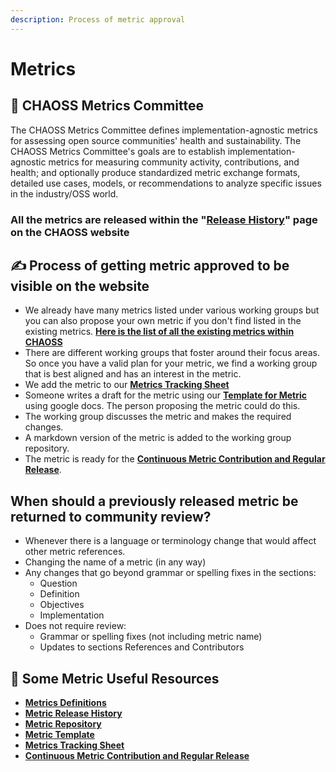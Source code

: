 ```yaml
---
description: Process of metric approval
---
```


# Metrics

## 👥 CHAOSS Metrics Committee

The CHAOSS Metrics Committee defines implementation-agnostic metrics for assessing open source communities' health and sustainability. The CHAOSS Metrics Committee's goals are to establish implementation-agnostic metrics for measuring community activity, contributions, and health; and optionally produce standardized metric exchange formats, detailed use cases, models, or recommendations to analyze specific issues in the industry/OSS world.


### All the metrics are released within the "[**Release History**](https://chaoss.community/release-history/)" page on the CHAOSS website


## ✍ Process of getting metric approved to be visible on the website

* We already have many metrics listed under various working groups but you can also propose your own metric if you don't find listed in the existing metrics. [**Here is the list of all the existing metrics within CHAOSS**](https://chaoss.community/metrics/)
* There are different working groups that foster around their focus areas. So once you have a valid plan for your metric, we find a working group that is best aligned and has an interest in the metric.
* We add the metric to our [**Metrics Tracking Sheet**](https://docs.google.com/spreadsheets/d/1tAGzUiZ9jdORKCnoDQJkOU8tQsZDCZVjcWqXYOSAFmE/edit#gid=0)
* Someone writes a draft for the metric using our [**Template for Metric**](https://github.com/chaoss/metrics/blob/master/resources/metrics-template.md) using google docs. The person proposing the metric could do this.
* The working group discusses the metric and makes the required changes.
* A markdown version of the metric is added to the working group repository.
* The metric is ready for the [**Continuous Metric Contribution and Regular Release**](https://github.com/chaoss/community/blob/main/how-work-is-done/chaoss-working-groups/metrics-releases.md).

## When should a previously released metric be returned to community review?

* Whenever there is a language or terminology change that would affect other metric references. 
* Changing the name of a metric \(in any way\)
* Any changes that go beyond grammar or spelling fixes in the sections: 
  * Question
  * Definition
  * Objectives
  * Implementation
* Does not require review:
  * Grammar or spelling fixes \(not including metric name\)
  * Updates to sections References and Contributors

## 🧐 Some Metric Useful Resources

* [**Metrics Definitions**](https://chaoss.community/metrics/)
* [**Metric Release History**](https://chaoss.community/release-history/)
* [**Metric Repository**](https://github.com/chaoss/metrics)
* [**Metric Template**](https://github.com/chaoss/metrics/blob/master/resources/metrics-template.md)
* [**Metrics Tracking Sheet**](https://docs.google.com/spreadsheets/d/1tAGzUiZ9jdORKCnoDQJkOU8tQsZDCZVjcWqXYOSAFmE/edit#gid=0)
* [**Continuous Metric Contribution and Regular Release**](https://github.com/chaoss/community/blob/main/how-work-is-done/chaoss-working-groups/metrics-releases.md)


